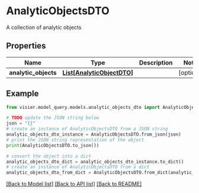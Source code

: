 # AnalyticObjectsDTO

A collection of analytic objects

## Properties

Name | Type | Description | Notes
------------ | ------------- | ------------- | -------------
**analytic_objects** | [**List[AnalyticObjectDTO]**](AnalyticObjectDTO.md) |  | [optional] 

## Example

```python
from visier.model_query.models.analytic_objects_dto import AnalyticObjectsDTO

# TODO update the JSON string below
json = "{}"
# create an instance of AnalyticObjectsDTO from a JSON string
analytic_objects_dto_instance = AnalyticObjectsDTO.from_json(json)
# print the JSON string representation of the object
print(AnalyticObjectsDTO.to_json())

# convert the object into a dict
analytic_objects_dto_dict = analytic_objects_dto_instance.to_dict()
# create an instance of AnalyticObjectsDTO from a dict
analytic_objects_dto_from_dict = AnalyticObjectsDTO.from_dict(analytic_objects_dto_dict)
```
[[Back to Model list]](../README.md#documentation-for-models) [[Back to API list]](../README.md#documentation-for-api-endpoints) [[Back to README]](../README.md)


